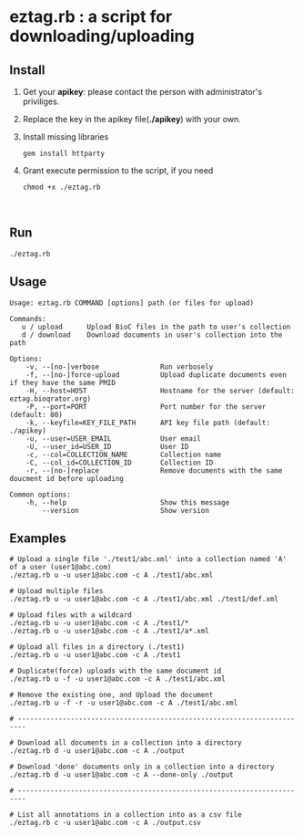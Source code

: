 # eztag.rb : a script for downloading/uploading 



## Install

1. Get your **apikey**: please contact the person with administrator's priviliges.

2. Replace the key in the apikey file(**./apikey**) with your own.

3. Install missing libraries

   ```shell
   gem install httparty
   ```

4. Grant execute permission to the script, if you need
   ```shell
   chmod +x ./eztag.rb
   ```


​    

## Run

```shell
./eztag.rb
```



## Usage

```
Usage: eztag.rb COMMAND [options] path (or files for upload)

Commands:
   u / upload      Upload BioC files in the path to user's collection
   d / download    Download documents in user's collection into the path

Options:
    -v, --[no-]verbose               Run verbosely
    -f, --[no-]force-upload          Upload duplicate documents even if they have the same PMID
    -H, --host=HOST                  Hostname for the server (default: eztag.bioqrator.org)
    -P, --port=PORT                  Port number for the server (default: 80)
    -k, --keyfile=KEY_FILE_PATH      API key file path (default: ./apikey)
    -u, --user=USER_EMAIL            User email
    -U, --user_id=USER_ID            User ID
    -c, --col=COLLECTION_NAME        Collection name
    -C, --col_id=COLLECTION_ID       Collection ID
    -r, --[no-]replace               Remove documents with the same doucment id before uploading

Common options:
    -h, --help                       Show this message
        --version                    Show version
```



## Examples

``` shell
# Upload a single file './test1/abc.xml' into a collection named 'A' of a user (user1@abc.com) 
./eztag.rb u -u user1@abc.com -c A ./test1/abc.xml

# Upload multiple files
./eztag.rb u -u user1@abc.com -c A ./test1/abc.xml ./test1/def.xml

# Upload files with a wildcard
./eztag.rb u -u user1@abc.com -c A ./test1/*
./eztag.rb u -u user1@abc.com -c A ./test1/a*.xml

# Upload all files in a directory (./test1) 
./eztag.rb u -u user1@abc.com -c A ./test1

# Duplicate(force) uploads with the same document id
./eztag.rb u -f -u user1@abc.com -c A ./test1/abc.xml

# Remove the existing one, and Upload the document
./eztag.rb u -f -r -u user1@abc.com -c A ./test1/abc.xml

# ------------------------------------------------------------------------

# Download all documents in a collection into a directory
./eztag.rb d -u user1@abc.com -c A ./output

# Download 'done' documents only in a collection into a directory
./eztag.rb d -u user1@abc.com -c A --done-only ./output

# ------------------------------------------------------------------------

# List all annotations in a collection into as a csv file
./eztag.rb c -u user1@abc.com -c A ./output.csv


```

